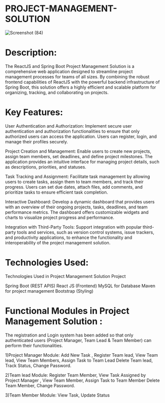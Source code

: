 # PROJECT-MANAGEMENT-SOLUTION
![Screenshot (84)](https://github.com/bhavananaikawadi/PROJECT-MANAGEMENT-SOLUTION/assets/52827860/28fb6f63-d453-4887-a212-ea2e9719188a)
# Description:
The ReactJS and Spring Boot Project Management Solution is a comprehensive web application designed to streamline project management processes for teams of all sizes. By combining the robust frontend capabilities of ReactJS with the powerful backend infrastructure of Spring Boot, this solution offers a highly efficient and scalable platform for organizing, tracking, and collaborating on projects.

# Key Features:
User Authentication and Authorization: Implement secure user authentication and authorization functionalities to ensure that only authorized users can access the application. Users can register, login, and manage their profiles securely.

Project Creation and Management: Enable users to create new projects, assign team members, set deadlines, and define project milestones. The application provides an intuitive interface for managing project details, such as descriptions, priorities, and statuses.

Task Tracking and Assignment: Facilitate task management by allowing users to create tasks, assign them to team members, and track their progress. Users can set due dates, attach files, add comments, and prioritize tasks to ensure efficient task completion.

Interactive Dashboard: Develop a dynamic dashboard that provides users with an overview of their ongoing projects, tasks, deadlines, and team performance metrics. The dashboard offers customizable widgets and charts to visualize project progress and performance.

Integration with Third-Party Tools: Support integration with popular third-party tools and services, such as version control systems, issue trackers, and productivity applications, to enhance the functionality and interoperability of the project management solution.

# Technologies Used:
Technologies Used in Project Management Solution Project

Spring Boot (REST APIS)
React JS (Frontend)
MySQL for Database
Maven for project management
Bootstrap (Styling)

# Functional Modules in Project Management Solution :
The registration and Login system has been added so that only authenticated users (Project Manager, Team Lead & Team Member) can perform their functionalities.

1)Project Manager Module:
Add New Task , Register Team lead, View Team lead, View Team Members, Assign Task to Team Lead Delete Team lead, Track Status, Change Password.

2)Team lead Module:
Register Team Member, View Task Assigned by Project Manager , View Team Member, Assign Task to Team Member Delete Team Member, Change Password.

3)Team Member Module: View Task, Update Status
